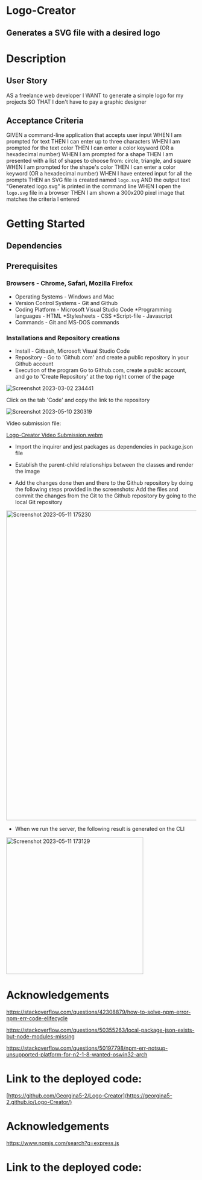 # Logo-Creator
## Generates a SVG file with a desired logo
# Description
## User Story

AS a freelance web developer
I WANT to generate a simple logo for my projects
SO THAT I don't have to pay a graphic designer

## Acceptance Criteria

GIVEN a command-line application that accepts user input
WHEN I am prompted for text
THEN I can enter up to three characters
WHEN I am prompted for the text color
THEN I can enter a color keyword (OR a hexadecimal number)
WHEN I am prompted for a shape
THEN I am presented with a list of shapes to choose from: circle, triangle, and square
WHEN I am prompted for the shape's color
THEN I can enter a color keyword (OR a hexadecimal number)
WHEN I have entered input for all the prompts
THEN an SVG file is created named `logo.svg`
AND the output text "Generated logo.svg" is printed in the command line
WHEN I open the `logo.svg` file in a browser
THEN I am shown a 300x200 pixel image that matches the criteria I entered

# Getting Started
## Dependencies
## Prerequisites
### Browsers - Chrome, Safari, Mozilla Firefox
* Operating Systems - Windows and Mac
* Version Control Systems - Git and Github
* Coding Platform - Microsoft Visual Studio Code *Programming languages - HTML *Stylesheets - CSS *Script-file - Javascript
* Commands - Git and MS-DOS commands
### Installations and Repository creations
* Install - Gitbash, Microsoft Visual Studio Code
* Repository - Go to 'Github.com' and create a public repository in your Github account
* Execution of the program
Go to Github.com, create a public account, and go to 'Create Repository' at the top right corner of the page

![Screenshot 2023-03-02 234441](https://user-images.githubusercontent.com/122113060/222635558-4c891feb-0494-4cb2-b0d9-42503ed83efa.png)

Click on the tab 'Code' and copy the link to the repository

![Screenshot 2023-05-10 230319](https://github.com/Georgina5-2/Logo-Creator/assets/122113060/c000149f-bb79-428a-92f4-7df1ebfcaca8)

Video submission file:



[Logo-Creator Video Submission.webm](https://github.com/Georgina5-2/Logo-Creator/assets/122113060/134c7fe4-c065-479e-b18c-bbd47f7a217a)



* Import the inquirer and jest packages as dependencies in package.json file
* Establish the parent-child relationships between the classes and render the image

* Add the changes done then and there to the Github repository by doing the following steps provided in the screenshots: Add the files and commit the changes from the Git to the Github repository by going to the local Git repository

<img width="822" alt="Screenshot 2023-05-11 175230" src="https://github.com/Georgina5-2/Logo-Creator/assets/122113060/8f644bdb-94f1-49ca-ac54-dd691c8185e6">

* When we run the server, the following result is generated on the CLI

<img width="363" alt="Screenshot 2023-05-11 173129" src="https://github.com/Georgina5-2/Logo-Creator/assets/122113060/97672203-e54e-4fb7-b44b-28ae7f7bb6c4">

# Acknowledgements
https://stackoverflow.com/questions/42308879/how-to-solve-npm-error-npm-err-code-elifecycle

https://stackoverflow.com/questions/50355263/local-package-json-exists-but-node-modules-missing

https://stackoverflow.com/questions/50197798/npm-err-notsup-unsupported-platform-for-n2-1-8-wanted-oswin32-arch

# Link to the deployed code:

[https://github.com/Georgina5-2/Logo-Creator](https://georgina5-2.github.io/Logo-Creator/)

# Acknowledgements

https://www.npmjs.com/search?q=express.js

# Link to the deployed code: 



